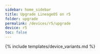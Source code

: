 ```yaml
---
sidebar: home_sidebar
title: Upgrade LineageOS on r5
folder: upgrade
permalink: /devices/r5/upgrade
device: r5
toc: false
---
```

{% include templates/device_variants.md %}
